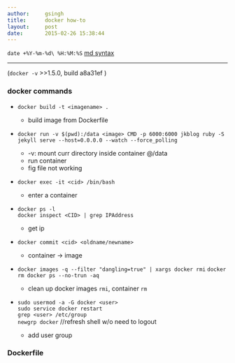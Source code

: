 ```yaml
---
author:		gsingh
title:		docker how-to
layout:		post
date:		2015-02-26 15:38:44
---
```

`date +%Y-%m-%d\ %H:%M:%S`
[md syntax](https://raw.githubusercontent.com/barryclark/www.jekyllnow.com/gh-pages/_posts/2014-6-19-Markdown-Style-Guide.md)

---
(`docker -v` >>1.5.0, build a8a31ef )

### docker commands


- `docker build -t <imagename> .`
  - build image from Dockerfile 

- `docker run -v $(pwd):/data <image> CMD -p 6000:6000 jkblog ruby -S jekyll serve --host=0.0.0.0 --watch --force_polling`
  - -v: mount curr directory inside container @/data
  - run container
  - fig file not working

- `docker exec -it <cid> /bin/bash`
  - enter a container

- 
   `docker ps -l`  
   `docker inspect <CID> | grep IPAddress`
    - get ip

- `docker commit <cid> <oldname/newname>`
  - container -> image

- 
  `docker images -q --filter "dangling=true" | xargs docker rmi`
  `docker rm docker ps --no-trun -aq`
    - clean up docker images `rmi`, container `rm`

- 
  `sudo usermod -a -G docker <user>`  
  `sudo service docker restart`  
  `grep <user> /etc/group`  
  `newgrp docker`  //refresh shell w/o need to logout
    - add user group



### Dockerfile 


